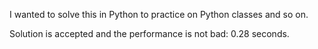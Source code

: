 I wanted to solve this in Python to practice on Python classes and so on.

Solution is accepted and the performance is not bad: 0.28 seconds.
